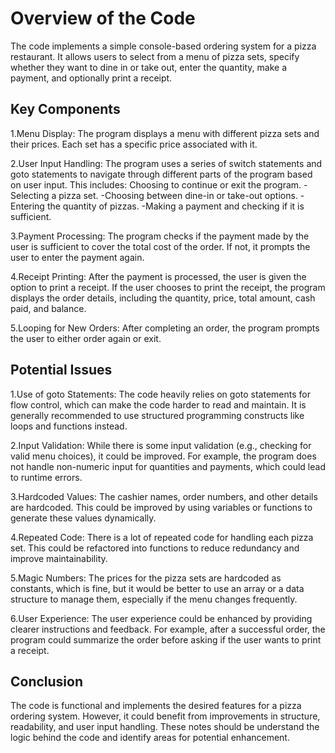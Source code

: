 # Overview of the Code

The code implements a simple console-based ordering system for a pizza restaurant. It allows users to select from a menu of pizza sets, specify whether they want to dine in or take out, enter the quantity, make a payment, and optionally print a receipt.

## Key Components

1.Menu Display: The program displays a menu with different pizza sets and their prices. Each set has a specific price associated with it.

2.User Input Handling: The program uses a series of switch statements and goto statements to navigate through different parts of the program based on user input. This includes:
Choosing to continue or exit the program.
-Selecting a pizza set.
-Choosing between dine-in or take-out options.
-Entering the quantity of pizzas.
-Making a payment and checking if it is sufficient.

3.Payment Processing: The program checks if the payment made by the user is sufficient to cover the total cost of the order. If not, it prompts the user to enter the payment again.

4.Receipt Printing: After the payment is processed, the user is given the option to print a receipt. If the user chooses to print the receipt, the program displays the order details, including the quantity, price, total amount, cash paid, and balance.

5.Looping for New Orders: After completing an order, the program prompts the user to either order again or exit.

## Potential Issues

1.Use of goto Statements: The code heavily relies on goto statements for flow control, which can make the code harder to read and maintain. It is generally recommended to use structured programming constructs like loops and functions instead.

2.Input Validation: While there is some input validation (e.g., checking for valid menu choices), it could be improved. For example, the program does not handle non-numeric input for quantities and payments, which could lead to runtime errors.

3.Hardcoded Values: The cashier names, order numbers, and other details are hardcoded. This could be improved by using variables or functions to generate these values dynamically.

4.Repeated Code: There is a lot of repeated code for handling each pizza set. This could be refactored into functions to reduce redundancy and improve maintainability.

5.Magic Numbers: The prices for the pizza sets are hardcoded as constants, which is fine, but it would be better to use an array or a data structure to manage them, especially if the menu changes frequently.

6.User Experience: The user experience could be enhanced by providing clearer instructions and feedback. For example, after a successful order, the program could summarize the order before asking if the user wants to print a receipt.

## Conclusion

The code is functional and implements the desired features for a pizza ordering system. However, it could benefit from improvements in structure, readability, and user input handling. These notes should be understand the logic behind the code and identify areas for potential enhancement.
